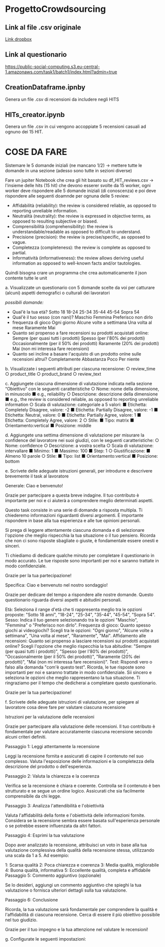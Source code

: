 # ProgettoCrowdsourcing

## Link al file .csv originale
[Link dropbox](https://www.dropbox.com/scl/fi/tkkj9agzh5ry9ur1oy5yn/GROUP-1_AMAZON_VIDEO_GAMES.zip?rlkey=55qa04innldsm2zwow4h58hor&dl=0)

## Link al questionario
https://public-social-computing.s3.eu-central-1.amazonaws.com/task1/batch1/index.html?admin=true

## CreationDataframe.ipnby
Genera un file .csv di recensioni da includere negli HITS

## HITs_creator.ipynb
Genera un file .csv in cui vengono accoppiate 5 recensioni casuali ad ognuno dei 15 HIT.






# COSE DA FARE

Sistemare le 5 domande iniziali (ne mancano 1/2) -> mettere tutte le domande in una sezione (adesso sono tutte in sezioni diverse)

Fare un jupiter Notebook che crea gli hit basato su df_HIT_reviews.csv -> l'insieme delle hits (15 hit) che devono esserer svolte da 15 worker, ogni worker deve rispondere alle 5 domande iniziali (di conoscenza) e poi deve rispondere alle seguenti doamnde per ognuna delle 5 review:
  - Affidabilità (reliability): the review is considered reliable, as opposed to reporting unreliable information.
  - Neutralità (neutrality): the review is expressed in objective terms, as opposed to resulting subjective or biased.
  - Comprensibilità (comprehensibility): the review is understandable/readable as opposed to difficult to understand.
  - Precisione (precision): the review is precise/specific, as opposed to vague.
  - Completezza (completeness): the review is complete as opposed to partial.
  - Informatività (informativeness): the review allows deriving useful information as opposed to well-known facts and/or tautologies.
  
Quindi bisogna crare un programma che crea automaticamente il json contente tutte le unit 


a. Visualizzate un questionario con 5 domande scelte da voi per catturare (alcuni) aspetti demografici o culturali dei lavoratori

_possibili domande:_
  - Qual'è la tua età?
      Sotto 18
      18-24
      25-34
      35-44
      45-54
      Sopra 54
  - Qual'è il tuo sesso (con nani)?
      Maschio
      Femmina
      Preferisco non dirlo
  - frequenza di gioco
      Ogni giorno
      Alcune volte a settimana
      Una volta al mese
      Raramente
      Mai
  - Quanto sei propenso a fare recensioni su prodotti acquistati online:
      Sempre (per quasi tutti i prodotti)
      Spesso (per l'80% dei prodotti)
      Occasionalmente (per il 50% dei prodotti)
      Raramente (20% dei prodotti)
      Mai (non mi interessa fare recensioni)
  - Quanto sei incline a basare l'acquisto di un prodotto onlne sulle recensioni altrui?
      Completamente 
      Abbastanza 
      Poco 
      Per niente   

b. Visualizzate i seguenti attributi per ciascuna recensione: 
  ○ review_time
  ○ product_title 
  ○ product_brand 
  ○ review_text
  
c. Aggiungete ciascuna dimensione di valutazione indicata nella sezione “Obiettivo” con le seguenti caratteristiche
  ○ Nome: nome della dimensione, in minuscolo 
    ■ e.g., reliability
  ○ Descrizione: descrizione della dimensione
    ■ e.g., the review is considered reliable, as opposed to reporting unreliable information
  ○ Scala di valutazione: categoriale a 5 valori:
    ■ Etichetta: Completely Disagree, valore: -2
    ■ Etichetta: Partially Disagree, valore: -1
    ■ Etichetta: Neutral, valore: 0
    ■ Etichetta: Partially Agree, valore: 1
    ■ Etichetta: Completely Agree, valore: 2
  ○ Stile:
    ■ Tipo: matrix
    ■ Orientamento:vertical
    ■ Posizione: middle
    
d. Aggiungete una settima dimensione di valutazione per misurare la confidence del lavoratore nei suoi giudizi, con le seguenti caratteristiche:
  ○ Nome: confidence
  ○ Descrizione: a vostra scelta
  ○ Scala di valutazione: intervallare
    ■ Minimo: 1
    ■ Massimo: 100
    ■ Step: 1
  ○ Giustificazione:
    ■ Almeno 10 parole
  ○ Stile:
    ■ Tipo: list
    ■ Orientamento:vertical
    ■ Posizione: bottom
    
e. Scrivete delle adeguate istruzioni generali, per introdurre e descrivere brevemente il task al lavoratore

Generale: 
Ciao e benvenuto!

Grazie per partecipare a questa breve indagine. Il tuo contributo è importante per noi e ci aiuterà a comprendere meglio determinati aspetti.

Questo task consiste in una serie di domande a risposta multipla. Ti chiederemo informazioni riguardanti diversi argomenti. È importante rispondere in base alla tua esperienza e alle tue opinioni personali.

Si prega di leggere attentamente ciascuna domanda e di selezionare l'opzione che meglio rispecchia la tua situazione o il tuo pensiero. Ricorda che non ci sono risposte sbagliate o giuste, è fondamentale essere onesti e sinceri.

Ti chiediamo di dedicare qualche minuto per completare il questionario in modo accurato. Le tue risposte sono importanti per noi e saranno trattate in modo confidenziale.

Grazie per la tua partecipazione!

Specifica:
Ciao e benvenuto nel nostro sondaggio!

Grazie per dedicare del tempo a rispondere alle nostre domande. Questo questionario riguarda diversi aspetti e abitudini personali.

Età: Seleziona il range d'età che ti rappresenta meglio tra le opzioni proposte: "Sotto 18 anni", "18-24", "25-34", "35-44", "45-54", "Sopra 54".
Sesso: Indica il tuo genere selezionando tra le opzioni "Maschio", "Femmina" o "Preferisco non dirlo".
Frequenza di gioco: Quanto spesso giochi ai videogiochi? Scegli tra le opzioni: "Ogni giorno", "Alcune volte a settimana", "Una volta al mese", "Raramente", "Mai".
Affidamento alle recensioni: Quanto sei propenso a lasciare recensioni sui prodotti acquistati online? Scegli l'opzione che meglio rispecchia la tua abitudine: "Sempre (per quasi tutti i prodotti)", "Spesso (per l'80% dei prodotti)", "Occasionalmente (per il 50% dei prodotti)", "Raramente (20% dei prodotti)", "Mai (non mi interessa fare recensioni)".
Test: Rispondi vero o falso alla domanda "com'è questo test".
Ricorda, le tue risposte sono importanti per noi e saranno trattate in modo confidenziale. Sii sincero e seleziona le opzioni che meglio rappresentano la tua situazione. Ti ringraziamo per il tempo che dedicherai a completare questo questionario.

Grazie per la tua partecipazione!

f. Scrivete delle adeguate istruzioni di valutazione, per spiegare al lavoratore cosa
deve fare per valutare ciascuna recensione

Istruzioni per la valutazione delle recensioni

Grazie per partecipare alla valutazione delle recensioni. Il tuo contributo è fondamentale per valutare accuratamente ciascuna recensione secondo alcuni criteri definiti.

Passaggio 1: Leggi attentamente la recensione

Leggi la recensione fornita e assicurati di capire il contenuto nel suo complesso. Valuta l'esposizione delle informazioni e la completezza della descrizione del prodotto o dell'esperienza.

Passaggio 2: Valuta la chiarezza e la coerenza

Verifica se la recensione è chiara e coerente. Controlla se il contenuto è ben strutturato e se segue un ordine logico. Assicurati che sia facilmente comprensibile da chi legge.

Passaggio 3: Analizza l'attendibilità e l'obiettività

Valuta l'affidabilità della fonte e l'obiettività delle informazioni fornite. Considera se la recensione sembra essere basata sull'esperienza personale o se potrebbe essere influenzata da altri fattori.

Passaggio 4: Esprimi la tua valutazione

Dopo aver analizzato la recensione, attribuisci un voto in base alla tua valutazione complessiva della qualità della recensione stessa, utilizzando una scala da 1 a 5. Ad esempio:

1: Scarsa qualità
2: Poca chiarezza e coerenza
3: Media qualità, migliorabile
4: Buona qualità, informativa
5: Eccellente qualità, completa e affidabile
Passaggio 5: Commento aggiuntivo (opzionale)

Se lo desideri, aggiungi un commento aggiuntivo che spieghi la tua valutazione o fornisca ulteriori dettagli sulla tua valutazione.

Passaggio 6: Conclusione

Ricorda, la tua valutazione sarà fondamentale per comprendere la qualità e l'affidabilità di ciascuna recensione. Cerca di essere il più obiettivo possibile nel tuo giudizio.

Grazie per il tuo impegno e la tua attenzione nel valutare le recensioni!

g. Configurate le seguenti impostazioni:
